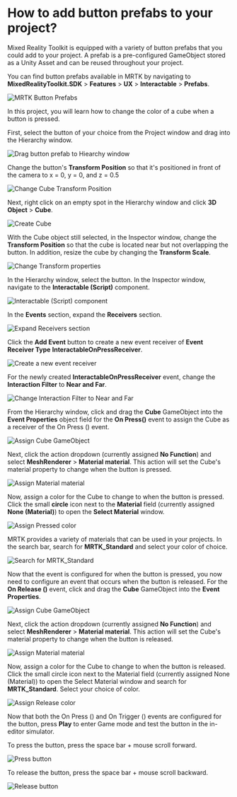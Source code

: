 # How to add button prefabs to your project?

Mixed Reality Toolkit is equipped with a variety of button prefabs that you could add to your project. A prefab is a pre-configured GameObject stored as a Unity Asset and can be reused throughout your project.

You can find button prefabs available in MRTK by navigating to **MixedRealityToolkit.SDK** > **Features** > **UX** > **Interactable** > **Prefabs**.

![MRTK Button Prefabs](../../../.gitbook/assets/button_prefabs.PNG)

In this project, you will learn how to change the color of a cube when a button is pressed.

First, select the button of your choice from the Project window and drag into the Hierarchy window.

![Drag button prefab to Hiearchy window](../../../.gitbook/assets/drag_button_to_hierarchy.PNG)

Change the button's **Transform Position** so that it's positioned in front of the camera to x = 0, y = 0, and z = 0.5

![Change Cube Transform Position](../../../.gitbook/assets/button_transform_position.PNG)

Next, right click on an empty spot in the Hierarchy window and click **3D Object** > **Cube**.

![Create Cube](../../../.gitbook/assets/create_cube.PNG)

With the Cube object still selected, in the Inspector window, change the **Transform Position** so that the cube is located near but not overlapping the button. In addition, resize the cube by changing the **Transform Scale**.

![Change Transform properties](../../../.gitbook/assets/transform_cube.PNG)

In the Hierarchy window, select the button. In the Inspector window, navigate to the **Interactable (Script)** component.

![Interactable (Script) component](../../../.gitbook/assets/interactable_script_component.PNG)

In the **Events** section, expand the **Receivers** section.

![Expand Receivers section](../../../.gitbook/assets/expand_events_receivers.PNG)

Click the **Add Event** button to create a new event receiver of **Event Receiver Type** **InteractableOnPressReceiver**.

![Create a new event receiver](../../../.gitbook/assets/interactableonpressreceiver_new.PNG)

For the newly created **InteractableOnPressReceiver** event, change the **Interaction Filter** to **Near and Far**.

![Change Interaction Filter to Near and Far](../../../.gitbook/assets/near_and_far.PNG)

From the Hierarchy window, click and drag the **Cube** GameObject into the **Event Properties** object field for the **On Press()** event to assign the Cube as a receiver of the On Press () event.

![Assign Cube GameObject](../../../.gitbook/assets/cube_receiver.PNG)

Next, click the action dropdown (currently assigned **No Function**) and select **MeshRenderer** > **Material material**. This action will set the Cube's material property to change when the button is pressed.

![Assign Material material](../../../.gitbook/assets/material_material.PNG)

Now, assign a color for the Cube to change to when the button is pressed. Click the small **circle** icon next to the **Material** field (currently assigned **None (Material)**) to open the **Select Material** window.

![Assign Pressed color](../../../.gitbook/assets/select_material.PNG)

MRTK provides a variety of materials that can be used in your projects. In the search bar, search for **MRTK_Standard** and select your color of choice.

![Search for MRTK_Standard](../../../.gitbook/assets/search_mrtk_standard.PNG)

Now that the event is configured for when the button is pressed, you now need to configure an event that occurs when the button is released. For the **On Release ()** event, click and drag the **Cube** GameObject into the **Event Properties**.

![Assign Cube GameObject](../../../.gitbook/assets/on_release_assign_cube.PNG)

Next, click the action dropdown (currently assigned **No Function**) and select **MeshRenderer** > **Material material**. This action will set the Cube's material property to change when the button is released.

![Assign Material material](../../../.gitbook/assets/on_release_material_material.PNG)

Now, assign a color for the Cube to change to when the button is released. Click the small circle icon next to the Material field (currently assigned None (Material)) to open the Select Material window and search for **MRTK_Standard**. Select your choice of color.

![Assign Release color](../../../.gitbook/assets/on_release_color.PNG)

Now that both the On Press () and On Trigger () events are configured for the button, press **Play** to enter Game mode and test the button in the in-editor simulator.

To press the button, press the space bar + mouse scroll forward.

![Press button](../../../.gitbook/assets/button_pressed_magenta.PNG)

To release the button, press the space bar + mouse scroll backward.

![Release button](../../../.gitbook/assets/button_release_green.PNG)